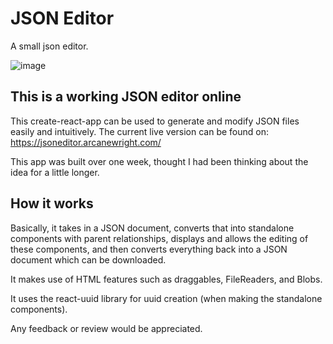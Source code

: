 # JSON Editor

A small json editor.

![image](https://user-images.githubusercontent.com/77860571/123482922-f7f86900-d5d3-11eb-8031-8d55dc3e0897.png)

## This is a working JSON editor online

This create-react-app can be used to generate and modify JSON files easily and intuitively. The current live version can be found on: https://jsoneditor.arcanewright.com/

This app was built over one week, thought I had been thinking about the idea for a little longer. 

## How it works

Basically, it takes in a JSON document, converts that into standalone components with parent relationships, displays and allows the editing of these components, and then converts everything back into a JSON document which can be downloaded. 

It makes use of HTML features such as draggables, FileReaders, and Blobs.

It uses the react-uuid library for uuid creation (when making the standalone components).

Any feedback or review would be appreciated.
